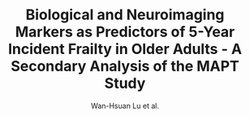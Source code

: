 ---
cat: gaia
subcat: architecture
bestof: false
author: Wan-Hsuan Lu et al.
title: Biological and Neuroimaging Markers as Predictors of 5-Year Incident Frailty in Older Adults - A Secondary Analysis of the MAPT Study
journal: The Journals of Gerontology - Series A
year: 2021
type: article
url: https -//doi.org/10.1093/gerona/glaa296
doi: 10.1093/gerona/glaa296
---
